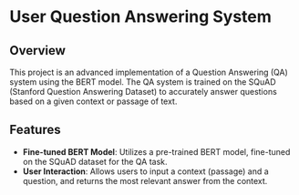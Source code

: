 # User Question Answering System

## Overview

This project is an advanced implementation of a Question Answering (QA) system using the BERT model. The QA system is trained on the SQuAD (Stanford Question Answering Dataset) to accurately answer questions based on a given context or passage of text.

## Features

- **Fine-tuned BERT Model**: Utilizes a pre-trained BERT model, fine-tuned on the SQuAD dataset for the QA task.
- **User Interaction**: Allows users to input a context (passage) and a question, and returns the most relevant answer from the context.

